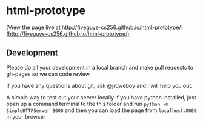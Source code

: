 # html-prototype

[View the page live at http://fiveguys-cs256.github.io/html-prototype/](http://fiveguys-cs256.github.io/html-prototype/)

## Development

Please do all your development in a local branch and make pull requests to gh-pages so we can code review.

If you have any questions about git, ask @jroweboy and I will help you out.

A simple way to test out your server locally if you have python installed, just open up a command terminal to
the this folder and run `python -m SimpleHTTPServer 8000` and then you can load the page from `localhost:8000` in your browser
